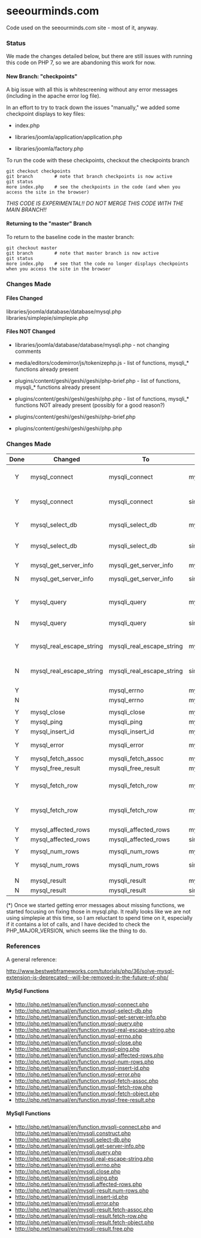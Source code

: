 # seeourminds.com

Code used on the seeourminds.com site - most of it, anyway.

### Status

We made the changes detailed below, but there are still issues with running this code on PHP 7, so we are abandoning this work for now.

#### New Branch: "checkpoints"

A big issue with all this is whitescreening without any error messages (including in the apache error log file).

In an effort to try to track down the issues "manually," we added some checkpoint displays to key files:

* index.php

* libraries/joomla/application/application.php

* libraries/joomla/factory.php

To run the code with these checkpoints, checkout the checkpoints branch

```
git checkout checkpoints
git branch        # note that branch checkpoints is now active
git status
more index.php    # see the checkpoints in the code (and when you access the site in the browser)
```

*THIS CODE IS EXPERIMENTAL!!  DO NOT MERGE THIS CODE WITH THE MAIN BRANCH!!*

#### Returning to the "master" Branch

To return to the baseline code in the master branch:

```
git checkout master
git branch        # note that master branch is now active
git status
more index.php    # see that the code no longer displays checkpoints when you access the site in the browser
```

### Changes Made

#### Files Changed

libraries/joomla/database/database/mysql.php
libraries/simplepie/simplepie.php

#### Files NOT Changed

* libraries/joomla/database/database/mysqli.php - not changing comments

* media/editors/codemirror/js/tokenizephp.js - list of functions, mysqli_* functions already present

* plugins/content/geshi/geshi/geshi/php-brief.php - list of functions, mysqli_* functions already present

* plugins/content/geshi/geshi/geshi/php.php - list of functions, mysqli_* functions NOT already present (possibly for a good reason?)

* plugins/content/geshi/geshi/geshi/php-brief.php

* plugins/content/geshi/geshi/geshi/php.php


### Changes Made

| Done | Changed | To | In File(s) | Comments |
|:----:|---------|----|----------|----------|
| Y | mysql_connect | mysqli_connect | mysql.php | Checks version in only 1 of 3 places; changed for php 7 only |
| Y | mysql_connect | mysqli_connect | simplepie.php | Kept it simple, unsure whether this is being used |
| | | | | | |
| Y | mysql_select_db | mysqli_select_db | mysql.php | Checks version; changed for php 7 only |
| Y | mysql_select_db | mysqli_select_db | simplepie.php | Kept it simple, unsure whether this is being used |
| | | | | | |
| Y | mysql_get_server_info | mysqli_get_server_info | mysql.php | |
| N | mysql_get_server_info | mysqli_get_server_info | simplepie.php | No calls to function found |
| | | | | | |
| Y | mysql_query | mysqli_query | mysql.php | Checks version in 4 of 4 places; changed for PHP 7 only |
| N | mysql_query | mysqli_query | simplepie.php | Contains 15 calls to mysql_query (*) |
| | | | | | |
| Y | mysql_real_escape_string | mysqli_real_escape_string | mysql.php | Checks version in 1 of 1 places; changed for PHP 7 only |
| N | mysql_real_escape_string | mysqli_real_escape_string | simplepie.php | Contains 16 calls to mysql_real_escape_string (*) |
| | | | | | |
| Y | | mysql_errno | mysqli_errno | mysql.php | Changed in all 2 of 2 places |
| N | | mysql_errno | mysqli_errno | simplepie.php | Function not found in file |
| | | | | | |
| Y | mysql_close | mysqli_close | mysql.php | Used in only one place |
| Y | mysql_ping | mysqli_ping | mysql.php | Used in only one place |
| Y | mysql_insert_id | mysqli_insert_id | mysql.php | Used in only one place |
| Y | mysql_error | mysqli_error | mysql.php | Changed both of two uses |
| Y | mysql_fetch_assoc | mysqli_fetch_assoc | mysql.php | Used in only one place |
| Y | mysql_free_result | mysqli_free_result | mysql.php | Used in only one place |
| Y | mysql_fetch_row | mysqli_fetch_row | mysql.php | Checks version in 1 of 1 places; changed for PHP 7 only |
| Y | mysql_fetch_row | mysqli_fetch_row | mysql.php | Checks version in 1 of 1 places; changed for PHP 7 only |
| | | | | | |
| Y | mysql_affected_rows | mysqli_affected_rows | mysql.php | Used in only one place |
| Y | mysql_affected_rows | mysqli_affected_rows | simplepie.php | Used in only one place |
| | | | | | |
| Y | mysql_num_rows | mysqli_num_rows | mysql.php | Used in only one place |
| Y | mysql_num_rows | mysqli_num_rows | simplepie.php | Changed both of two uses |
| | | | | | |
| N | mysql_result | mysqli_result | mysql.php | Not found in file |
| N | mysql_result | mysqli_result | simplepie.php | Not found in file |

(*) Once we started getting error messages about missing functions, we started focusing on fixing those in mysql.php.  It really looks like we are not using simplepie at this time, so I am reluctant to spend time on it, especially if it contains a lot of calls, and I have decided to check the PHP_MAJOR_VERSION, which seems like the thing to do.

### References

A general reference:

http://www.bestwebframeworks.com/tutorials/php/36/solve-mysql-extension-is-deprecated--will-be-removed-in-the-future-of-php/

#### MySql Functions

* http://php.net/manual/en/function.mysql-connect.php
* http://php.net/manual/en/function.mysql-select-db.php
* http://php.net/manual/en/function.mysql-get-server-info.php
* http://php.net/manual/en/function.mysql-query.php
* http://php.net/manual/en/function.mysql-real-escape-string.php
* http://php.net/manual/en/function.mysql-errno.php
* http://php.net/manual/en/function.mysql-close.php
* http://php.net/manual/en/function.mysql-ping.php
* http://php.net/manual/en/function.mysql-affected-rows.php
* http://php.net/manual/en/function.mysql-num-rows.php
* http://php.net/manual/en/function.mysql-insert-id.php
* http://php.net/manual/en/function.mysql-error.php
* http://php.net/manual/en/function.mysql-fetch-assoc.php
* http://php.net/manual/en/function.mysql-fetch-row.php
* http://php.net/manual/en/function.mysql-fetch-object.php
* http://php.net/manual/en/function.mysql-free-result.php

#### MySqlI Functions

* http://php.net/manual/en/function.mysqli-connect.php and http://php.net/manual/en/mysqli.construct.php
* http://php.net/manual/en/mysqli.select-db.php
* http://php.net/manual/en/mysqli.get-server-info.php
* http://php.net/manual/en/mysqli.query.php
* http://php.net/manual/en/mysqli.real-escape-string.php
* http://php.net/manual/en/mysqli.errno.php
* http://php.net/manual/en/mysqli.close.php
* http://php.net/manual/en/mysqli.ping.php
* http://php.net/manual/en/mysqli.affected-rows.php
* http://php.net/manual/en/mysqli-result.num-rows.php
* http://php.net/manual/en/mysqli.insert-id.php
* http://php.net/manual/en/mysqli.error.php
* http://php.net/manual/en/mysqli-result.fetch-assoc.php
* http://php.net/manual/en/mysqli-result.fetch-row.php
* http://php.net/manual/en/mysqli-result.fetch-object.php
* http://php.net/manual/en/mysqli-result.free.php
